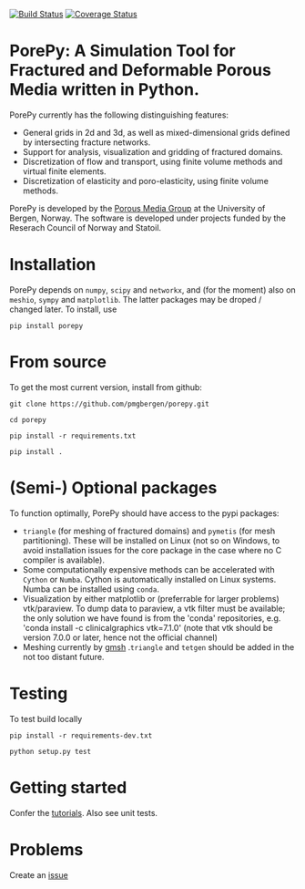 [![Build Status](https://travis-ci.org/pmgbergen/porepy.svg?branch=develop)](https://travis-ci.org/pmgbergen/porepy) [![Coverage Status](https://coveralls.io/repos/github/pmgbergen/porepy/badge.svg?branch=develop)](https://coveralls.io/github/pmgbergen/porepy?branch=develop)

# PorePy: A Simulation Tool for Fractured and Deformable Porous Media written in Python.
PorePy currently has the following distinguishing features:
- General grids in 2d and 3d, as well as mixed-dimensional grids defined by intersecting fracture networks.
- Support for analysis, visualization and gridding of fractured domains.
- Discretization of flow and transport, using finite volume methods and virtual finite elements.
- Discretization of elasticity and poro-elasticity, using finite volume methods.

PorePy is developed by the [Porous Media Group](http://pmg.b.uib.no/) at the University of Bergen, Norway. The software is developed under projects funded by the Reserach Council of Norway and Statoil.

# Installation
PorePy depends on `numpy`, `scipy` and `networkx`, and (for the moment) also on `meshio`, `sympy` and `matplotlib`. The latter packages may be droped / changed later. To install, use

	pip install porepy

# From source
To get the most current version, install from github:

	git clone https://github.com/pmgbergen/porepy.git

	cd porepy

	pip install -r requirements.txt

	pip install .

# (Semi-) Optional packages
To function optimally, PorePy should have access to the pypi packages:
*  `triangle` (for meshing of fractured domains) and `pymetis` (for mesh partitioning). These will be installed on Linux (not so on Windows, to avoid installation issues for the core package in the case where no C compiler is available).
* Some computationally expensive methods can be accelerated with `Cython` or `Numba`. Cython is automatically installed on Linux systems. Numba can be installed using `conda`.
* Visualization by either matplotlib or (preferrable for larger problems) vtk/paraview. To dump data to paraview, a vtk filter must be available; the only solution we have found is from the 'conda' repositories, e.g. 'conda install -c clinicalgraphics vtk=7.1.0' (note that vtk should be version 7.0.0 or later, hence not the official channel)
* Meshing currently by [gmsh](http://gmsh.info/doc/texinfo/gmsh.html) .`triangle` and `tetgen` should be added in the not too distant future.

# Testing
To test build locally

	pip install -r requirements-dev.txt
	
	python setup.py test

# Getting started
Confer the [tutorials](https://github.com/pmgbergen/porepy/tree/develop/tutorials). Also see unit tests.

# Problems
Create an [issue](https://github.com/pmgbergen/porepy/issues)


